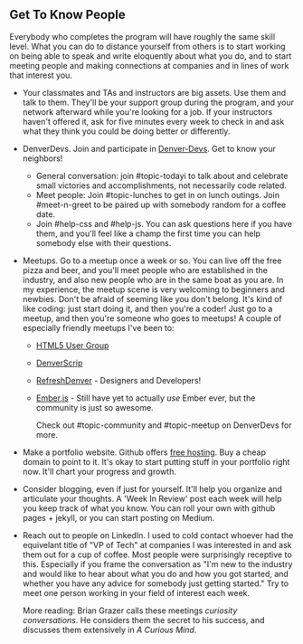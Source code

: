 ## Get To Know People

Everybody who completes the program will have roughly the same skill level. What you can do to distance yourself from others is to start working on being able to speak and write eloquently about what you do, and to start meeting people and making connections at companies and in lines of work that interest you.

* Your classmates and TAs and instructors are big assets. Use them and talk to them. They'll be your support group during the program, and your network afterward while you're looking for a job. If your instructors haven't offered it, ask for five minutes every week to check in and ask what they think you could be doing better or differently.

* DenverDevs. Join and participate in [Denver-Devs](https://denverdevs.org/). Get to know your neighbors!
  * General conversation: join #topic-todayi to talk about and celebrate small victories and accomplishments, not necessarily code related.
  * Meet people: Join #topic-lunches to get in on lunch outings. Join #meet-n-greet to be paired up with somebody random for a coffee date.
  * Join #help-css and #help-js. You can ask questions here if you have them, and you'll feel like a champ the first time you can help somebody else with their questions.

* Meetups. Go to a meetup once a week or so. You can live off the free pizza and beer, and you'll meet people who are established in the industry, and also new people who are in the same boat as you are. In my experience, the meetup scene is very welcoming to beginners and newbies. Don't be afraid of seeming like you don't belong. It's kind of like coding: just start doing it, and then you're a coder! Just go to a meetup, and then you're someone who goes to meetups!
  A couple of especially friendly meetups I've been to:
  * [HTML5 User Group](https://www.meetup.com/HTML5-Denver-Users-Group/)
  * [DenverScrip](https://www.meetup.com/DenverScript/)
  * [RefreshDenver](https://www.meetup.com/refreshdenver/) - Designers and Developers!
  * [Ember.js](https://www.meetup.com/Ember-js-Denver/) - Still have yet to actually _use_ Ember ever, but the community is just so awesome.

    Check out #topic-community and #topic-meetup on DenverDevs for more.

* Make a portfolio website. Github offers [free hosting](https://pages.github.com/). Buy a cheap domain to point to it. It's okay to start putting stuff in your portfolio right now. It'll chart your progress and growth.

* Consider blogging, even if just for yourself. It'll help you organize and articulate your thoughts. A 'Week In Review' post each week will help you keep track of what you know. You can roll your own with github pages + jekyll, or you can start posting on Medium.

* Reach out to people on LinkedIn. I used to cold contact whoever had the equivelant title of "VP of Tech" at companies I was interested in and ask them out for a cup of coffee. Most people were surprisingly receptive to this. Especially if you frame the conversation as "I'm new to the industry and would like to hear about what you do and how you got started, and whether you have any advice for somebody just getting started." Try to meet one person working in your field of interest each week.

    More reading: Brian Grazer calls these meetings _curiosity conversations_. He considers them the secret to his success, and discusses them extensively in _A Curious Mind_.

